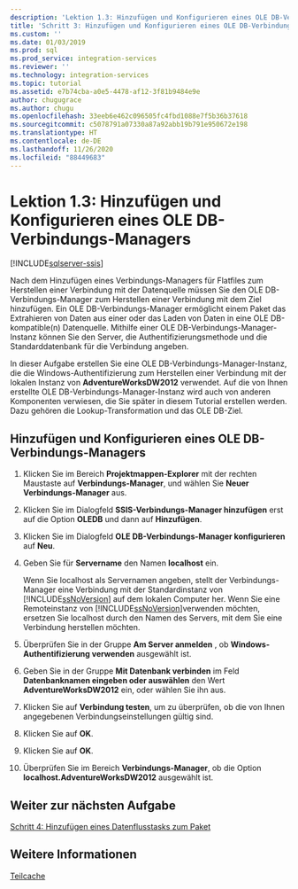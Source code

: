 ```yaml
---
description: 'Lektion 1.3: Hinzufügen und Konfigurieren eines OLE DB-Verbindungs-Managers'
title: 'Schritt 3: Hinzufügen und Konfigurieren eines OLE DB-Verbindungs-Managers | Microsoft-Dokumentation'
ms.custom: ''
ms.date: 01/03/2019
ms.prod: sql
ms.prod_service: integration-services
ms.reviewer: ''
ms.technology: integration-services
ms.topic: tutorial
ms.assetid: e7b74cba-a0e5-4478-af12-3f81b9484e9e
author: chugugrace
ms.author: chugu
ms.openlocfilehash: 33eeb6e462c096505fc4fbd1088e7f5b36b37618
ms.sourcegitcommit: c5078791a07330a87a92abb19b791e950672e198
ms.translationtype: HT
ms.contentlocale: de-DE
ms.lasthandoff: 11/26/2020
ms.locfileid: "88449683"
---
```

# <a name="lesson-1-3-add-and-configure-an-ole-db-connection-manager"></a>Lektion 1.3: Hinzufügen und Konfigurieren eines OLE DB-Verbindungs-Managers

[!INCLUDE[sqlserver-ssis](../includes/applies-to-version/sqlserver-ssis.md)]



Nach dem Hinzufügen eines Verbindungs-Managers für Flatfiles zum Herstellen einer Verbindung mit der Datenquelle müssen Sie den OLE DB-Verbindungs-Manager zum Herstellen einer Verbindung mit dem Ziel hinzufügen. Ein OLE DB-Verbindungs-Manager ermöglicht einem Paket das Extrahieren von Daten aus einer oder das Laden von Daten in eine OLE DB-kompatible(n) Datenquelle. Mithilfe einer OLE DB-Verbindungs-Manager-Instanz können Sie den Server, die Authentifizierungsmethode und die Standarddatenbank für die Verbindung angeben.  
  
In dieser Aufgabe erstellen Sie eine OLE DB-Verbindungs-Manager-Instanz, die die Windows-Authentifizierung zum Herstellen einer Verbindung mit der lokalen Instanz von **AdventureWorksDW2012** verwendet. Auf die von Ihnen erstellte OLE DB-Verbindungs-Manager-Instanz wird auch von anderen Komponenten verwiesen, die Sie später in diesem Tutorial erstellen werden. Dazu gehören die Lookup-Transformation und das OLE DB-Ziel.  
  
## <a name="add-and-configure-an-ole-db-connection-manager"></a>Hinzufügen und Konfigurieren eines OLE DB-Verbindungs-Managers

1. Klicken Sie im Bereich **Projektmappen-Explorer** mit der rechten Maustaste auf **Verbindungs-Manager**, und wählen Sie **Neuer Verbindungs-Manager** aus.

1. Klicken Sie im Dialogfeld **SSIS-Verbindungs-Manager hinzufügen** erst auf die Option **OLEDB** und dann auf **Hinzufügen**.
    
2. Klicken Sie im Dialogfeld **OLE DB-Verbindungs-Manager konfigurieren** auf **Neu**.  
  
3. Geben Sie für **Servername** den Namen **localhost** ein.  
  
    Wenn Sie localhost als Servernamen angeben, stellt der Verbindungs-Manager eine Verbindung mit der Standardinstanz von [!INCLUDE[ssNoVersion](../includes/ssnoversion-md.md)] auf dem lokalen Computer her. Wenn Sie eine Remoteinstanz von [!INCLUDE[ssNoVersion](../includes/ssnoversion-md.md)]verwenden möchten, ersetzen Sie localhost durch den Namen des Servers, mit dem Sie eine Verbindung herstellen möchten.  
  
4. Überprüfen Sie in der Gruppe **Am Server anmelden** , ob **Windows-Authentifizierung verwenden** ausgewählt ist.  
  
5. Geben Sie in der Gruppe **Mit Datenbank verbinden** im Feld **Datenbanknamen eingeben oder auswählen** den Wert **AdventureWorksDW2012** ein, oder wählen Sie ihn aus.  
  
6. Klicken Sie auf **Verbindung testen**, um zu überprüfen, ob die von Ihnen angegebenen Verbindungseinstellungen gültig sind.  
  
7. Klicken Sie auf **OK**.  
  
8. Klicken Sie auf **OK**.  
  
9. Überprüfen Sie im Bereich **Verbindungs-Manager**, ob die Option **localhost.AdventureWorksDW2012** ausgewählt ist.  
  

## <a name="go-to-next-task"></a>Weiter zur nächsten Aufgabe
[Schritt 4: Hinzufügen eines Datenflusstasks zum Paket](../integration-services/lesson-1-4-adding-a-data-flow-task-to-the-package.md)  
  
## <a name="see-also"></a>Weitere Informationen  
[Teilcache](../integration-services/connection-manager/ole-db-connection-manager.md)  
  
